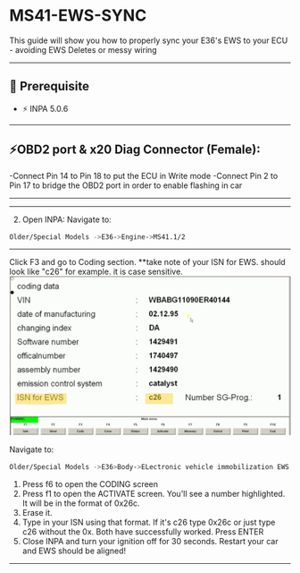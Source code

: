 # MS41-EWS-SYNC
This guide will show you how to properly sync your E36's EWS to your ECU - avoiding EWS Deletes or messy wiring

---

## 🧰 Prerequisite
- ⚡ INPA 5.0.6

---
## ⚡OBD2 port & x20 Diag Connector (Female):
-Connect Pin 14 to Pin 18 to put the ECU in Write mode
-Connect Pin 2 to Pin 17 to bridge the OBD2 port in order to enable flashing in car

---
---
2. Open INPA:
Navigate to:
```bash
Older/Special Models ->E36->Engine->MS41.1/2
```
---
Click F3 and go to Coding section.
**take note of your ISN for EWS. should look like "c26" for example. it is case sensitive.
![INPA SCREENSHOT](https://github.com/yoqais/MS41-EWS-SYNC/blob/main/INPA_ENGINE_CODING.jpg?raw=true)

Navigate to:
```bash
Older/Special Models ->E36>Body->ELectronic vehicle immobilization EWS
```
1. Press f6 to open the CODING screen
2. Press f1 to open the ACTIVATE screen. You'll see a number highlighted. It will be in the format of 0x26c.
3. Erase it.
4. Type in your ISN using that format. If it's c26 type 0x26c or just type c26 without the 0x. Both have successfully worked. Press ENTER
5. Close INPA and turn your ignition off for 30 seconds. Restart your car and EWS should be aligned!
---
